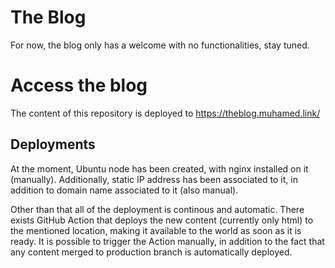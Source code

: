 # The Blog

For now, the blog only has a welcome with no functionalities, stay tuned.

# Access the blog

The content of this repository is deployed to https://theblog.muhamed.link/

## Deployments

At the moment, Ubuntu node has been created, with nginx installed on it (manually). Additionally, static IP address has been associated to it, in addition to domain name associated to it (also manual).

Other than that all of the deployment is continous and automatic. There exists GitHub Action that deploys the new content (currently only html) to the mentioned location, making it available to the world as soon as it is ready. It is possible to trigger the Action manually, in addition to the fact that any content merged to production branch is automatically deployed.
